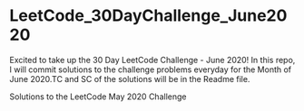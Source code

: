 # LeetCode_30DayChallenge_June2020
Excited to take up the 30 Day LeetCode Challenge - June 2020! In this repo, I will commit solutions to the challenge problems everyday for the Month of June 2020.TC and SC of the solutions will be in the Readme file. 

Solutions to the LeetCode May 2020 Challenge
